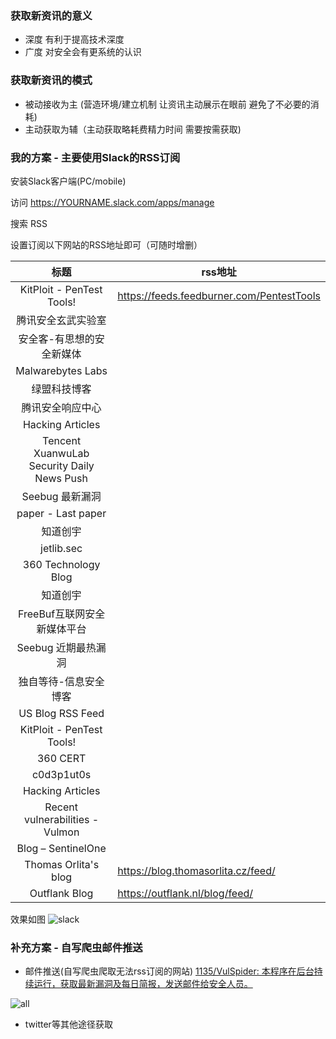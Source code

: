 ### 获取新资讯的意义

* 深度 有利于提高技术深度
* 广度 对安全会有更系统的认识

### 获取新资讯的模式
* 被动接收为主 (营造环境/建立机制 让资讯主动展示在眼前 避免了不必要的消耗)
* 主动获取为辅（主动获取略耗费精力时间 需要按需获取)

### 我的方案 - 主要使用Slack的RSS订阅

安装Slack客户端(PC/mobile)

访问 https://YOURNAME.slack.com/apps/manage

搜索 RSS

设置订阅以下网站的RSS地址即可（可随时增删）

|标题|rss地址|
|:-------------:|-----|
| KitPloit - PenTest Tools!|https://feeds.feedburner.com/PentestTools|
| 腾讯安全玄武实验室||
| 安全客-有思想的安全新媒体||
| Malwarebytes Labs||
| 绿盟科技博客||
| 腾讯安全响应中心||
| Hacking Articles||
| Tencent XuanwuLab Security Daily News Push||
| Seebug 最新漏洞||
| paper - Last paper||
| 知道创宇||
| jetlib.sec||
| 360 Technology Blog||
| 知道创宇||
| FreeBuf互联网安全新媒体平台||
| Seebug 近期最热漏洞||
| 独自等待-信息安全博客||
| US Blog RSS Feed||
| KitPloit - PenTest Tools!||
| 360 CERT||
| c0d3p1ut0s||
| Hacking Articles||
| Recent vulnerabilities - Vulmon||
| Blog – SentinelOne||
|Thomas Orlita's blog|https://blog.thomasorlita.cz/feed/|
|Outflank Blog|https://outflank.nl/blog/feed/|

 效果如图
![slack](https://images2.imgbox.com/04/ec/AVZP9xil_o.png)

### 补充方案 - 自写爬虫邮件推送

* 邮件推送(自写爬虫爬取无法rss订阅的网站)
[1135/VulSpider: 本程序在后台持续运行，获取最新漏洞及每日简报，发送邮件给安全人员。](https://github.com/1135/VulSpider)

![all](https://images2.imgbox.com/c4/de/EhWf7z3R_o.png)

* twitter等其他途径获取

